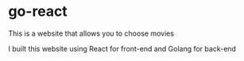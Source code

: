 # go-react
This is a website that allows you to choose movies 

I built this website using React for front-end and Golang for back-end
